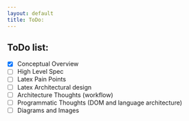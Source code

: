 ```yaml
---
layout: default
title: ToDo:
---
```

## ToDo list:

- [X] Conceptual Overview
- [ ] High Level Spec
- [ ] Latex Pain Points
- [ ] Latex Architectural design
- [ ] Architecture Thoughts (workflow)
- [ ] Programmatic Thoughts (DOM and language architecture)
- [ ] Diagrams and Images